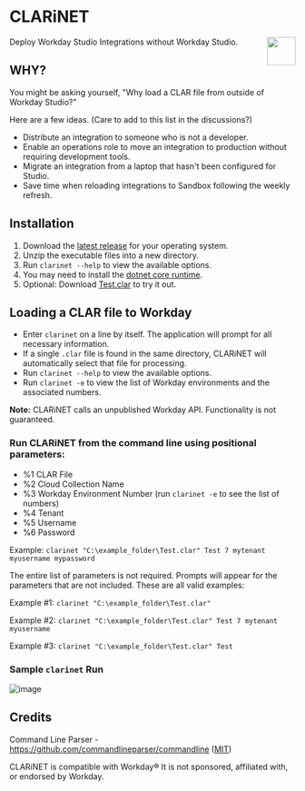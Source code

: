 # CLARiNET
<img align="right" src="https://user-images.githubusercontent.com/413552/129500187-ea5a1947-16d2-46eb-ab48-2adc6553b6d8.png" width="50" />
Deploy Workday Studio Integrations without Workday Studio.

## WHY?
You might be asking yourself, "Why load a CLAR file from outside of Workday Studio?"

Here are a few ideas. (Care to add to this list in the discussions?)

- Distribute an integration to someone who is not a developer.
- Enable an operations role to move an integration to production without requiring development tools.
- Migrate an integration from a laptop that hasn't been configured for Studio.
- Save time when reloading integrations to Sandbox following the weekly refresh.

## Installation

1. Download the [latest release](https://github.com/swhitley/CLARiNET/releases/latest) for your operating system.
3. Unzip the executable files into a new directory.
4. Run `clarinet --help` to view the available options.
5. You may need to install the [dotnet core runtime](https://dotnet.microsoft.com/download/dotnet/5.0/runtime).
6. Optional: Download [Test.clar](https://github.com/swhitley/CLARiNET/blob/main/Test.clar) to try it out.

## Loading a CLAR file to Workday

- Enter `clarinet` on a line by itself.  The application will prompt for all necessary information.
- If a single `.clar` file is found in the same directory, CLARiNET will automatically select that file for processing.
- Run `clarinet --help` to view the available options.
- Run `clarinet -e` to view the list of Workday environments and the associated numbers.

**Note:** CLARiNET calls an unpublished Workday API. Functionality is not guaranteed.

### Run CLARiNET from the command line using positional parameters:

* %1 CLAR File<br/>
* %2 Cloud Collection Name<br/>
* %3 Workday Environment Number (run `clarinet -e` to see the list of numbers)<br/>
* %4 Tenant<br/>
* %5 Username<br/>
* %6 Password<br/>

Example: `clarinet "C:\example_folder\Test.clar" Test 7 mytenant myusername mypassword`

The entire list of parameters is not required. Prompts will appear for the parameters that are not included.  These are all valid examples:

Example #1: `clarinet "C:\example_folder\Test.clar"`

Example #2: `clarinet "C:\example_folder\Test.clar" Test 7 mytenant myusername`

Example #3: `clarinet "C:\example_folder\Test.clar" Test`

### Sample `clarinet` Run
![image](https://user-images.githubusercontent.com/413552/129465336-0168f0e3-7e75-4309-83e1-8aebe9b9ae6e.png)

## Credits

Command Line Parser - https://github.com/commandlineparser/commandline ([MIT](https://github.com/commandlineparser/commandline/blob/master/License.md))

CLARiNET is compatible with Workday®
It is not sponsored, affiliated with, or endorsed by Workday.
